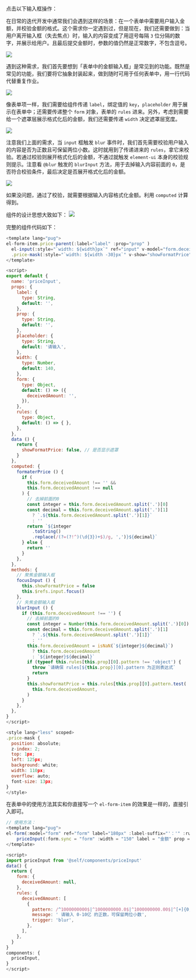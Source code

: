 点击以下输入框操作：

<priceInput-index />

在日常的迭代开发中通常我们会遇到这样的场景：在一个表单中需要用户输入金额，并校验金额的格式。这个需求你一定遇到过，但是现在，我们还需要做到：当用户离开输入框（失去焦点）时，输入的内容变成了用逗号每隔 `3` 位分隔的数字，并展示给用户。且最后提交金额时，参数的值仍然是正常数字，不包含逗号。

![](https://p9-juejin.byteimg.com/tos-cn-i-k3u1fbpfcp/7ed0d186e3a84f4995f09443834b3321~tplv-k3u1fbpfcp-watermark.image)

遇到这种需求，我们首先要想到「表单中的金额输入框」是常见到的功能。既然是常见的功能，我们要将它抽象封装起来，做到随时可用于任何表单中，用一行代码代替重复作业。

![](https://p6-juejin.byteimg.com/tos-cn-i-k3u1fbpfcp/59d5e204d7dc47488ea18e44d83c06fb~tplv-k3u1fbpfcp-watermark.image)

像表单项一样，我们需要给组件传递 `label`，绑定值的 `key`，`placeholder` 用于展示在表单中；还需要传递整个 `form` 对象，表单的 `rules` 进来。另外，考虑到需要给一个遮罩层展示格式化后的金额，我们还需要传递 `width` 决定遮罩层宽度。

![](https://p3-juejin.byteimg.com/tos-cn-i-k3u1fbpfcp/29400ab3b3dd499fb301fe63f48d29d4~tplv-k3u1fbpfcp-watermark.image)

注意我们上面的需求，当 `input` 框触发 `blur` 事件时，我们首先需要校验用户输入的内容是否为正数且可保留两位小数。这时就用到了传递进来的 `rules`，拿它来校验。若通过校验则展开格式化后的金额，不通过就触发 `element-ui` 本身的校验规则提示。注意看 `@blur` 触发的 `blurInput` 方法，用于去掉输入内容前面的 `0`，是否符合校验条件，最后决定是否展开格式化后的金额。 

![](https://p9-juejin.byteimg.com/tos-cn-i-k3u1fbpfcp/2caebc5d659745579ca574b409674edc~tplv-k3u1fbpfcp-watermark.image)

如果没问题，通过了校验，就需要根据输入内容格式化金额。利用 `computed` 计算得到。

组件的设计思想大致如下：
![](https://p3-juejin.byteimg.com/tos-cn-i-k3u1fbpfcp/af5c7b75c3b64bc295b99dfb9e4aa01e~tplv-k3u1fbpfcp-watermark.image)



完整的组件代码如下：

```javascript
<template lang="pug">
el-form-item.price-parent(:label="label" :prop="prop" )
  el-input(:style="`width: ${width}px`" ref="input" v-model="form.deceivedAmount" :placeholder="placeholder" @blur="blurInput" @focus="focusInput")
  .price-mask(:style="`width: ${width -30}px`" v-show="showFormatPrice" @click="focusInput") {{formaterPrice}}
</template>

<script>
export default {
  name: 'priceInput',
  props: {
    label: {
      type: String,
      default: '',
    },
    prop: {
      type: String,
      default: '',
    },
    placeholder: {
      type: String,
      default: '请输入',
    },
    width: {
      type: Number,
      default: 140,
    },
    form: {
      type: Object,
      default: () => ({
        deceivedAmount: '',
      }),
    },
    rules: {
      type: Object,
      default: () => { },
    },
  },
  data () {
    return {
      showFormatPrice: false, // 是否显示遮罩
    }
  },
  computed: {
    formaterPrice () {
      if (
        this.form.deceivedAmount !== '' &&
        this.form.deceivedAmount !== null
      ) {
        // 去掉前面的0
        const integer = this.form.deceivedAmount.split('.')[0]
        const decimal = this.form.deceivedAmount.split('.')[1]
          ? `.${this.form.deceivedAmount.split('.')[1]}`
          : ''
        return `${integer
          .toString()
          .replace(/(?=(?!^)(\d{3})+$)/g, ',')}${decimal}`
      } else {
        return ''
      }
    },
  },
  methods: {
    // 聚焦金额输入框
    focusInput () {
      this.showFormatPrice = false
      this.$refs.input.focus()
    },
    // 失焦金额输入框
    blurInput () {
      if (this.form.deceivedAmount !== '') {
        // 去掉前面的0
        const integer = Number(this.form.deceivedAmount.split('.')[0])
        const decimal = this.form.deceivedAmount.split('.')[1]
          ? `.${this.form.deceivedAmount.split('.')[1]}`
          : ''
        this.form.deceivedAmount = isNaN(`${integer}${decimal}`)
          ? this.form.deceivedAmount
          : `${integer}${decimal}`
        if (typeof this.rules[this.prop][0].pattern !== 'object') {
          throw `请确保 rules[${this.prop}][0].pattern 为正则表达式`
          return
        }
        this.showFormatPrice = this.rules[this.prop][0].pattern.test(
          this.form.deceivedAmount,
        )
      }
    },
  },
}
</script>

<style lang="less" scoped>
.price-mask {
  position: absolute;
  z-index: 2;
  top: 1px;
  left: 125px;
  background: white;
  width: 110px;
  overflow: auto;
  font-size: 13px;
}
</style>
```
在表单中的使用方法其实和你直接写一个 `el-form-item` 的效果是一样的，直接引入即可。
```javascript
// 使用方法：
<template lang="pug">
el-form(:model="form" ref="form" label="180px" :label-suffix="'：'" :rules="rules")
    priceInput(:form.sync = "form" :width = "150" label = "金额" prop = "deceivedAmount" :rules = "rules")
</template>

<script>
import priceInput from '@self/components/priceInput'
data() {
  return {
    form: {
      deceivedAmount: null,
    },
    rules: {
      deceivedAmount: [
        {
          pattern: /^1000000000$|^1000000000.0$|^1000000000.00$|^[+]{0,1}(\d{0,9})$|^[+]{0,1}(\d{0,9}\.\d{1,2})$/,
          message: ' 请输入 0-10亿 的正数，可保留两位小数',
          trigger: 'blur',
        },
      ],
    },
  }
}
components: {
  priceInput,
}
</script>
```